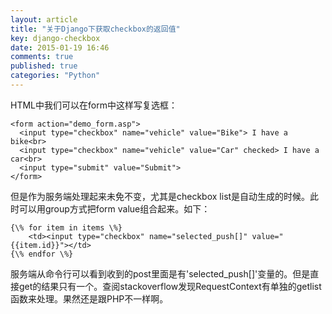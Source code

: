 ```yaml
---
layout: article
title: "关于Django下获取checkbox的返回值"
key: django-checkbox
date: 2015-01-19 16:46
comments: true
published: true
categories: "Python"
---
```

  
  HTML中我们可以在form中这样写复选框：
  
	<form action="demo_form.asp">
	  <input type="checkbox" name="vehicle" value="Bike"> I have a bike<br>
	  <input type="checkbox" name="vehicle" value="Car" checked> I have a car<br>
	  <input type="submit" value="Submit">
	</form>

  但是作为服务端处理起来未免不变，尤其是checkbox list是自动生成的时候。此时可以用group方式把form value组合起来。如下：

    {\% for item in items \%}
		<td><input type="checkbox" name="selected_push[]" value="{{item.id}}"></td>
    {\% endfor \%}

  服务端从命令行可以看到收到的post里面是有'selected_push[]'变量的。但是直接get的结果只有一个。查阅stackoverflow发现RequestContext有单独的getlist函数来处理。果然还是跟PHP不一样啊。